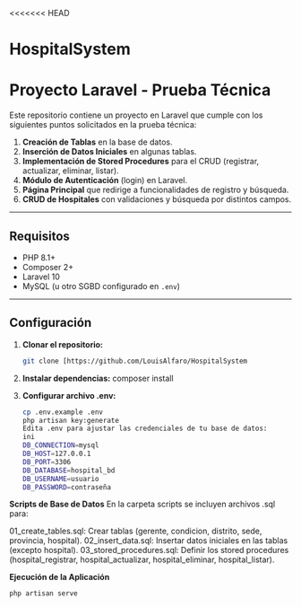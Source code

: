 <<<<<<< HEAD
# HospitalSystem

# Proyecto Laravel - Prueba Técnica

Este repositorio contiene un proyecto en Laravel que cumple con los siguientes puntos solicitados en la prueba técnica:

1. **Creación de Tablas** en la base de datos.  
2. **Inserción de Datos Iniciales** en algunas tablas.  
3. **Implementación de Stored Procedures** para el CRUD (registrar, actualizar, eliminar, listar).  
4. **Módulo de Autenticación** (login) en Laravel.  
5. **Página Principal** que redirige a funcionalidades de registro y búsqueda.  
6. **CRUD de Hospitales** con validaciones y búsqueda por distintos campos.

---

## Requisitos

- PHP 8.1+
- Composer 2+
- Laravel 10
- MySQL (u otro SGBD configurado en `.env`)

---

## Configuración

1. **Clonar el repositorio:**
   ```bash
   git clone [https://github.com/LouisAlfaro/HospitalSystem
   

2. **Instalar dependencias:**
   composer install

3. **Configurar archivo .env:**
    ```bash
    cp .env.example .env
    php artisan key:generate
    Edita .env para ajustar las credenciales de tu base de datos:
    ini
    DB_CONNECTION=mysql
    DB_HOST=127.0.0.1
    DB_PORT=3306
    DB_DATABASE=hospital_bd
    DB_USERNAME=usuario
    DB_PASSWORD=contraseña

**Scripts de Base de Datos**
En la carpeta scripts se incluyen archivos .sql para:

01_create_tables.sql: Crear tablas (gerente, condicion, distrito, sede, provincia, hospital).
02_insert_data.sql: Insertar datos iniciales en las tablas (excepto hospital).
03_stored_procedures.sql: Definir los stored procedures (hospital_registrar, hospital_actualizar, hospital_eliminar, hospital_listar).

**Ejecución de la Aplicación**
  ```bash
 php artisan serve

